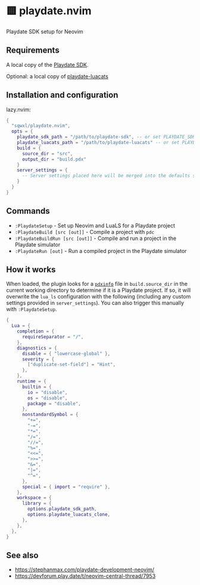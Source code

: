 # 🟨 playdate.nvim

Playdate SDK setup for Neovim

## Requirements

A local copy of the [Playdate SDK](https://play.date/dev/).

Optional: a local copy of [playdate-luacats](https://github.com/notpeter/playdate-luacats)

## Installation and configuration

lazy.nvim:

```lua
{
  "sqwxl/playdate.nvim",
  opts = {
    playdate_sdk_path = "/path/to/playdate-sdk", -- or set PLAYDATE_SDK_PATH
    playdate_luacats_path = "/path/to/playdate-luacats" -- or set PLAYDATE_LUACATS_PATH (optional)
    build = {
      source_dir = "src",
      output_dir = "build.pdx"
    }
    server_settings = {
      -- Server settings placed here will be merged into the defaults shown below.
    }
  }
}
```

## Commands

- `:PlaydateSetup` - Set up Neovim and LuaLS for a Playdate project
- `:PlaydateBuild [src [out]]` - Compile a project with `pdc`
- `:PlaydateBuildRun [src [out]]` - Compile and run a project in the Playdate simulator
- `:PlaydateRun [out]` - Run a compiled project in the Playdate simulator

## How it works

When loaded, the plugin looks for a [`pdxinfo`](https://sdk.play.date/2.6.2/Inside%20Playdate.html#pdxinfo) file in `build.source_dir` in the current working directory to determine if it is a Playdate project. If so, it will overwrite the `lua_ls` configuration with the following (including any custom settings provided in `server_settings`). You can also trigger this manually with `:PlaydateSetup`.

```lua
{
  Lua = {
    completion = {
      requireSeparator = "/",
    },
    diagnostics = {
      disable = { "lowercase-global" },
      severity = {
        ["duplicate-set-field"] = "Hint",
      },
    },
    runtime = {
      builtin = {
        io = "disable",
        os = "disable",
        package = "disable",
      },
      nonstandardSymbol = {
        "+=",
        "-=",
        "*=",
        "/=",
        "//=",
        "%=",
        "<<=",
        ">>=",
        "&=",
        "|=",
        "^=",
      },
      special = { import = "require" },
    },
    workspace = {
      library = {
        options.playdate_sdk_path,
        options.playdate_luacats_clone,
      },
    },
  },
}
```

## See also

- https://stephanmax.com/playdate-development-neovim/
- https://devforum.play.date/t/neovim-central-thread/7953
